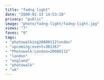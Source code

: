 ```yaml
---
title: "fadng light"
date: "2008-01-13 14:53:18"
privacy: "public"
image: "photo/fadng-light/fadng-light.jpg"
views: "7"
faves: "0"
tags:
- "photowalking20080112london"
- "upcoming:event=381367"
- "Photowalk:London=20080112"
- "london"
- "england"
- "photowalk"
- "uk"
---
```


